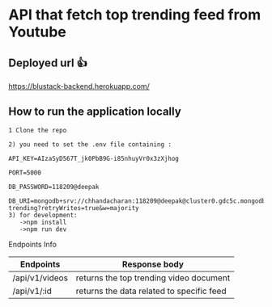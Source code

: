 # API that fetch top trending feed from Youtube

## Deployed url 👍

https://blustack-backend.herokuapp.com/

## How to run the application locally

```
1 Clone the repo

2) you need to set the .env file containing :

API_KEY=AIzaSyD567T_jk0PbB9G-i85nhuyVr0x3zXjhog

PORT=5000

DB_PASSWORD=118209@deepak

DB_URI=mongodb+srv://chhandacharan:118209@deepak@cluster0.gdc5c.mongodb.net/youtube-trending?retryWrites=true&w=majority
3) for development:
   ->npm install
   ->npm run dev

```

Endpoints Info

| Endpoints      | Response body                             |
| -------------- | ----------------------------------------- |
| /api/v1/videos | returns the top trending video document   |
| /api/v1/:id    | returns the data related to specific feed |
